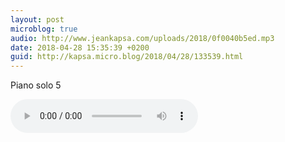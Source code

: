 ```yaml
---
layout: post
microblog: true
audio: http://www.jeankapsa.com/uploads/2018/0f0040b5ed.mp3
date: 2018-04-28 15:35:39 +0200
guid: http://kapsa.micro.blog/2018/04/28/133539.html
---
```

Piano solo 5

<audio controls="controls" src="http://www.jeankapsa.com/uploads/2018/0f0040b5ed.mp3" />
